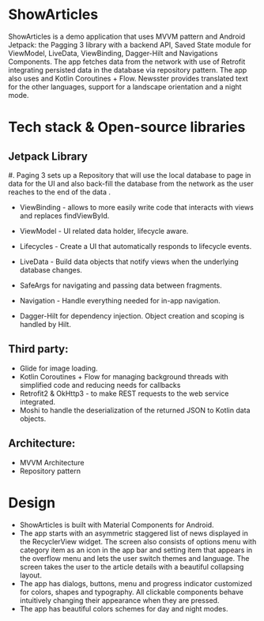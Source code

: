 # ShowArticles
ShowArticles is a demo application that uses MVVM pattern and Android Jetpack: the Pagging 3 library with a backend API, Saved State module for ViewModel, LiveData, ViewBinding, Dagger-Hilt and Navigations Components. The app fetches data from the network with use of Retrofit integrating persisted data in the database via repository pattern. The app also uses and Kotlin Coroutines + Flow. Newsster provides translated text for the other languages, support for a landscape orientation and a night mode.

# Tech stack & Open-source libraries
## Jetpack Library

#. Paging 3 sets up a Repository that will use the local database to page in data for the UI and also back-fill the database from the network as the user reaches to the end of the data .

* ViewBinding - allows to more easily write code that interacts with views and replaces findViewById.

* ViewModel - UI related data holder, lifecycle aware.

* Lifecycles - Create a UI that automatically responds to lifecycle events.

* LiveData - Build data objects that notify views when the underlying database changes.

* SafeArgs for navigating and passing data between fragments.

* Navigation - Handle everything needed for in-app navigation.

* Dagger-Hilt for dependency injection. Object creation and scoping is handled by Hilt.

## Third party:
* Glide for image loading.
* Kotlin Coroutines + Flow for managing background threads with simplified code and reducing needs for callbacks
* Retrofit2 & OkHttp3 - to make REST requests to the web service integrated.
* Moshi to handle the deserialization of the returned JSON to Kotlin data objects.

## Architecture:
* MVVM Architecture
* Repository pattern

# Design
* ShowArticles is built with Material Components for Android.
* The app starts with an asymmetric staggered list of news displayed in the RecyclerView widget. The screen also consists of options menu with category item as an icon in the app bar and setting item that appears in the overflow menu and lets the user switch themes and language. The screen takes the user to the article details with a beautiful collapsing layout.
* The app has dialogs, buttons, menu and progress indicator customized for colors, shapes and typography. All clickable components behave intuitively changing their appearance when they are pressed.
* The app has beautiful colors schemes for day and night modes.
